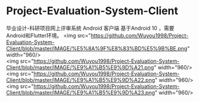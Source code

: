 # Project-Evaluation-System-Client
毕业设计-科研项目网上评审系统 Android 客户端
基于Android 10 ，需要Android和Flutter环境。
<img src="https://github.com/Wuyou1998/Project-Evaluation-System-Client/blob/master/IMAGE/%E5%8A%9F%E8%83%BD%E5%9B%BE.png" width="960/>  
<img src="https://github.com/Wuyou1998/Project-Evaluation-System-Client/blob/master/IMAGE/%E9%A1%B5%E9%9D%A21.png" width="960/>  
<img src="https://github.com/Wuyou1998/Project-Evaluation-System-Client/blob/master/IMAGE/%E9%A1%B5%E9%9D%A22.png" width="960/>  
<img src="https://github.com/Wuyou1998/Project-Evaluation-System-Client/blob/master/IMAGE/%E9%A1%B5%E9%9D%A23.png" width="960/>  
